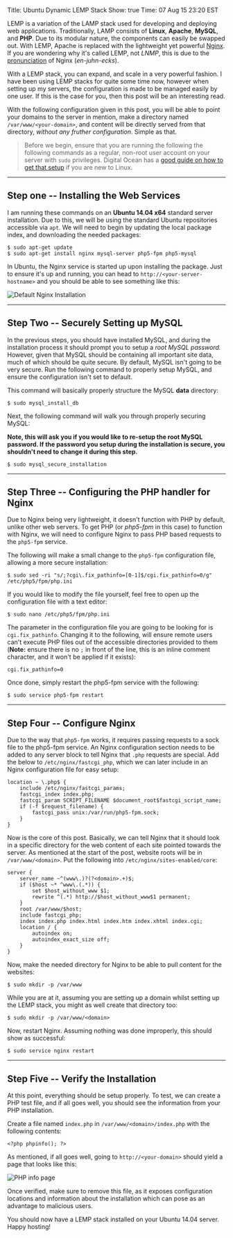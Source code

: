 Title: Ubuntu Dynamic LEMP Stack
Show: true
Time: 07 Aug 15 23:20 EST

LEMP is a variation of the LAMP stack used for developing and deploying web applications. Traditionally, LAMP consists of **Linux**, **Apache**, **MySQL**, and **PHP**. Due to its modular nature, the components can easily be swapped out. With LEMP, Apache is replaced with the lightweight yet powerful [Nginx](http://nginx.org/). If you are wondering why it's called LEMP, not _LNMP_, this is due to the [pronunciation](http://wiki.nginx.org/Pronunciation) of Nginx (_en-juhn-ecks_).

With a LEMP stack, you can expand, and scale in a very powerful fashion. I have been using LEMP stacks for quite some time now, however when setting up my servers, the configuration is made to be managed easily by one user. If this is the case for you, then this post will be an interesting read.

With the following configuration given in this post, you will be able to point your domains to the server in mention, make a directory named `/var/www/<your-domain>`, and content will be directly served from that directory, _without any fruther configuration_. Simple as that.

> Before we begin, ensure that you are running the following the following commands as a regular, non-root user account on your server with `sudo` privileges. Digital Ocean has a [good guide on how to get that setup](https://www.digitalocean.com/community/tutorials/initial-server-setup-with-ubuntu-14-04) if you are new to Linux.

---
## Step one -- Installing the Web Services

I am running these commands on an **Ubuntu 14.04 x64** standard server installation. Due to this, we will be using the standard Ubuntu repositories accessible via `apt`. We will need to begin by updating the local package index, and downloading the needed packages:

```
$ sudo apt-get update
$ sudo apt-get install nginx mysql-server php5-fpm php5-mysql
```

In Ubuntu, the Nginx service is started up upon installing the package. Just to ensure it's up and running, you can head to `http://<your-server-hostname>` and you should be able to see something like this:

![Default Nginx Installation](https://i.imgur.com/KoR1DSm.png)

---
## Step Two -- Securely Setting up MySQL

In the previous steps, you should have installed MySQL, and during the installation process it should prompt you to setup a _root MySQL password._ However, given that MySQL should be containing all important site data, much of which should be quite secure. By default, MySQL isn't going to be very secure. Run the following command to properly setup MySQL, and ensure the configuration isn't set to default.

This command will basically properly structure the MySQL **data** directory:

```
$ sudo mysql_install_db
```

Next, the following command will walk you through properly securing MySQL:

**Note, this will ask you if you would like to re-setup the root MySQL password. If the password you setup during the installation is secure, you shouldn't need to change it during this step.**

```
$ sudo mysql_secure_installation
```


---
## Step Three -- Configuring the PHP handler for Nginx

Due to Nginx being very lightweight, it doesn't function with PHP by default, unlike other web servers. To get PHP (or _php5-fpm_ in this case) to function with Nginx, we will need to configure Nginx to pass PHP based requests to the `php5-fpm` service.


The following will make a small change to the `php5-fpm` configuration file, allowing a more secure installation:

```
$ sudo sed -ri "s/;?cgi\.fix_pathinfo=[0-1]$/cgi.fix_pathinfo=0/g" /etc/php5/fpm/php.ini
```


If you would like to modify the file yourself, feel free to open up the configuration file with a text editor:

```
$ sudo nano /etc/php5/fpm/php.ini
```


The parameter in the configuration file you are going to be looking for is `cgi.fix_pathinfo`. Changing it to the following, will ensure remote users can't execute PHP files out of the accessible directories provided to them (**Note:** ensure there is no `;` in front of the line, this is an inline comment character, and it won't be applied if it exists):

```
cgi.fix_pathinfo=0
```


Once done, simply restart the php5-fpm service with the following:

```
$ sudo service php5-fpm restart
```


---
## Step Four -- Configure Nginx

Due to the way that `php5-fpm` works, it requires passing requests to a sock file to the php5-fpm service. An Nginx configuration section needs to be added to any server block to tell Nginx that `.php` requests are special. Add the below to `/etc/nginx/fastcgi_php`, which we can later include in an Nginx configuration file for easy setup:

```
location ~ \.php$ {
    include /etc/nginx/fastcgi_params;
    fastcgi_index index.php;
    fastcgi_param SCRIPT_FILENAME $document_root$fastcgi_script_name;
    if (-f $request_filename) {
        fastcgi_pass unix:/var/run/php5-fpm.sock;
    }
}
```


Now is the core of this post. Basically, we can tell Nginx that it should look in a specific directory for the web content of each site pointed towards the server. As mentioned at the start of the post, website roots will be in `/var/www/<domain>`. Put the following into `/etc/nginx/sites-enabled/core`:

```
server {
    server_name ~^(www\.)?(?<domain>.+)$;
    if ($host ~* ^www\.(.*)) {
        set $host_without_www $1;
        rewrite ^(.*) http://$host_without_www$1 permanent;
    }
    root /var/www/$host;
    include fastcgi_php;
    index index.php index.html index.htm index.xhtml index.cgi;
    location / {
        autoindex on;
        autoindex_exact_size off;
    }
}
```


Now, make the needed directory for Nginx to be able to pull content for the websites:

```
$ sudo mkdir -p /var/www
```

While you are at it, assuming you are setting up a domain whilst setting up the LEMP stack, you might as well create that directory too:

```
$ sudo mkdir -p /var/www/<domain>
```


Now, restart Nginx. Assuming nothing was done improperly, this should show as successful:

```
$ sudo service nginx restart
```


---
## Step Five -- Verify the Installation

At this point, everything should be setup properly. To test, we can create a PHP test file, and if all goes well, you should see the information from your PHP installation.

Create a file named `index.php` in `/var/www/<domain>/index.php` with the following contents:

```
<?php phpinfo(); ?>
```


As mentioned, if all goes well, going to `http://<your-domain>` should yield a page that looks like this:

![PHP info page](https://i.imgur.com/eVx2T2E.png)

Once verified, make sure to remove this file, as it exposes configuration locations and information about the installation which can pose as an advantage to malicious users.

You should now have a LEMP stack installed on your Ubuntu 14.04 server. Happy hosting!
